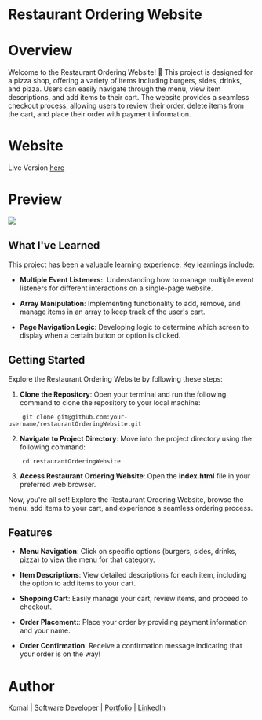 # **Restaurant Ordering Website**

# Overview

Welcome to the Restaurant Ordering Website! 🍕 This project is designed for a pizza shop, offering a variety of items including burgers, sides, drinks, and pizza. Users can easily navigate through the menu, view item descriptions, and add items to their cart. The website provides a seamless checkout process, allowing users to review their order, delete items from the cart, and place their order with payment information.

# Website

Live Version [here](https://restaurantorderingwebsite03.netlify.app/)

# Preview

<img src = "images\restaurantOrderingWebsite.gif">

## What I've Learned

This project has been a valuable learning experience. Key learnings include:

- **Multiple Event Listeners:**: Understanding how to manage multiple event listeners for different interactions on a single-page website.

- **Array Manipulation**: Implementing functionality to add, remove, and manage items in an array to keep track of the user's cart.

- **Page Navigation Logic**: Developing logic to determine which screen to display when a certain button or option is clicked.

## Getting Started

Explore the Restaurant Ordering Website by following these steps:

1. **Clone the Repository**: Open your terminal and run the following command to clone the repository to your local machine:
```
    git clone git@github.com:your-username/restaurantOrderingWebsite.git
```

2. **Navigate to Project Directory**: Move into the project directory using the following command:
```
    cd restaurantOrderingWebsite
```

3. **Access Restaurant Ordering Website**: Open the **index.html** file in your preferred web browser.

Now, you're all set! Explore the Restaurant Ordering Website, browse the menu, add items to your cart, and experience a seamless ordering process.

## Features

- **Menu Navigation**: Click on specific options (burgers, sides, drinks, pizza) to view the menu for that category.

- **Item Descriptions**: View detailed descriptions for each item, including the option to add items to your cart.

- **Shopping Cart**: Easily manage your cart, review items, and proceed to checkout.

- **Order Placement:**: Place your order by providing payment information and your name.

- **Order Confirmation**: Receive a confirmation message indicating that your order is on the way!

# Author

Komal | Software Developer | [Portfolio](https://kaurkomal.com/) | [LinkedIn](https://www.linkedin.com/in/hssa03/)
